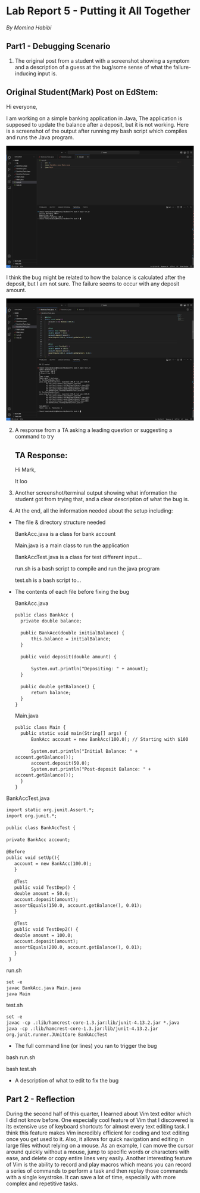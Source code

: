 # Lab Report 5 - Putting it All Together
*By Momina Habibi*

## Part1 - Debugging Scenario

1. The original post from a student with a screenshot showing a symptom and a description of a guess at the bug/some sense of what the failure-inducing input is.

## Original Student(Mark) Post on EdStem:
Hi everyone,

I am working on a simple banking application in Java, The application is supposed to update the balance after a deposit, but it is not working. Here is a screenshot of the output after running my bash script which compiles and runs the Java program.

![Image](syp.png)

I think the bug might be related to how the balance is calculated after the deposit, but I am not sure. The failure seems to occur with any deposit amount.

![Image](fail.png)


2. A response from a TA asking a leading question or suggesting a command to try
   ## TA Response:
   Hi Mark,

   It loo


3. Another screenshot/terminal output showing what information the student got from trying that, and a clear description of what the bug is.



5. At the end, all the information needed about the setup including:
   
- The file & directory structure needed
  
  BankAcc.java is a class for bank account
  
  Main.java is a main class to run the application
  
  BankAccTest.java is a class for test different input...
  
  run.sh is a bash script to compile and run the java program
  
  test.sh is a bash script to...
  
- The contents of each file before fixing the bug
  
  BankAcc.java
  
  ```
  public class BankAcc {
    private double balance;

    public BankAcc(double initialBalance) {
        this.balance = initialBalance;
    }

    public void deposit(double amount) {
        
        System.out.println("Depositing: " + amount);
    }

    public double getBalance() {
        return balance;
    }
  }
  ```

  Main.java
  
  ```
  public class Main {
    public static void main(String[] args) {
        BankAcc account = new BankAcc(100.0); // Starting with $100

        System.out.println("Initial Balance: " + account.getBalance());
        account.deposit(50.0);
        System.out.println("Post-deposit Balance: " + account.getBalance());
    }
  }
  ```

BankAccTest.java

 ```
import static org.junit.Assert.*;
import org.junit.*;

public class BankAccTest {

private BankAcc account;

@Before
public void setUp(){
    account = new BankAcc(100.0);
    }
 
    @Test 
	public void TestDep() {
    double amount = 50.0;
    account.deposit(amount);
    assertEquals(150.0, account.getBalance(), 0.01);
	}

	@Test 
	public void TestDep2() {
    double amount = 100.0;
    account.deposit(amount);
    assertEquals(200.0, account.getBalance(), 0.01);
	}
  }
  ```

run.sh

```
set -e
javac BankAcc.java Main.java
java Main
```

test.sh

```
set -e
javac -cp .:lib/hamcrest-core-1.3.jar:lib/junit-4.13.2.jar *.java
java -cp .:lib/hamcrest-core-1.3.jar:lib/junit-4.13.2.jar org.junit.runner.JUnitCore BankAccTest
```

- The full command line (or lines) you ran to trigger the bug

bash run.sh

bash test.sh

- A description of what to edit to fix the bug



## Part 2 - Reflection

During the second half of this quarter, I learned about Vim text editor which I did not know before. One especially cool feature of Vim that I discovered is its extensive use of keyboard shortcuts for almost every text editing task. I think this feature makes Vim incredibly efficient for coding and text editing once you get used to it. Also, it allows for quick navigation and editing in large files without relying on a mouse. As an example, I can move the cursor around quickly without a mouse, jump to specific words or characters with ease, and delete or copy entire lines very easily. Another interesting feature of Vim is the ability to record and play macros which means you can record a series of commands to perform a task and then replay those commands with a single keystroke. It can save a lot of time, especially with more complex and repetitive tasks.  



